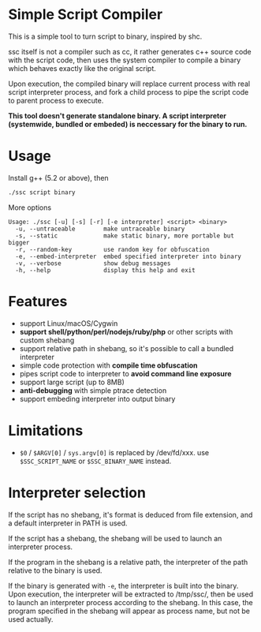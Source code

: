# Simple Script Compiler

This is a simple tool to turn script to binary, inspired by shc.

ssc itself is not a compiler such as cc, it rather generates c++ source code with the script code, then uses the system compiler to compile a binary which behaves exactly like the original script.

Upon execution, the compiled binary will replace current process with real script interpreter process, and fork a child process to pipe the script code to parent process to execute.

**This tool doesn't generate standalone binary. A script interpreter (systemwide, bundled or embeded) is neccessary for the binary to run.**

# Usage

Install g++ (5.2 or above), then

```bash
./ssc script binary
```

More options

```
Usage: ./ssc [-u] [-s] [-r] [-e interpreter] <script> <binary>
  -u, --untraceable        make untraceable binary
  -s, --static             make static binary, more portable but bigger
  -r, --random-key         use random key for obfuscation
  -e, --embed-interpreter  embed specified interpreter into binary
  -v, --verbose            show debug messages
  -h, --help               display this help and exit
```

# Features

* support Linux/macOS/Cygwin
* **support shell/python/perl/nodejs/ruby/php** or other scripts with custom shebang
* support relative path in shebang, so it's possible to call a bundled interpreter
* simple code protection with **compile time obfuscation**
* pipes script code to interpreter to **avoid command line exposure**
* support large script (up to 8MB)
* **anti-debugging** with simple ptrace detection
* support embeding interpreter into output binary

# Limitations

* `$0` / `$ARGV[0]` / `sys.argv[0]` is replaced by /dev/fd/xxx. use `$SSC_SCRIPT_NAME` or `$SSC_BINARY_NAME` instead.

# Interpreter selection

If the script has no shebang, it's format is deduced from file extension, and a default interpreter in PATH is used.

If the script has a shebang, the shebang will be used to launch an interpreter process.

If the program in the shebang is a relative path, the interpreter of the path relative to the binary is used. 

If the binary is generated with `-e`, the interpreter is built into the binary. Upon execution, the interpreter will be extracted to /tmp/ssc/, then be used to launch an interpreter process according to the shebang. In this case, the program specified in the shebang will appear as process name, but not be used actually.
